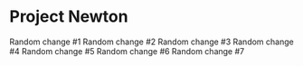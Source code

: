 # Project Newton

Random change #1
Random change #2
Random change #3
Random change #4
Random change #5
Random change #6
Random change #7
